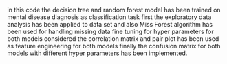 in this code the decision tree and random forest model has been trained on mental  disease diagnosis as classification task 
first the exploratory data analysis has been applied to data set and also Miss Forest algorithm has been used for handling missing data 
fine tuning for hyper parameters for both models considered 
the correlation matrix and pair plot has been used as feature engineering for both models
finally the confusion matrix for both models with different hyper parameters has been implemented.
